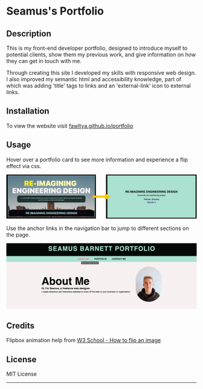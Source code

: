 # Seamus's Portfolio

## Description

This is my front-end developer portfolio, designed to introduce myself to potential clients, show them my previous work, and give information on how they can get in touch with me.

Through creating this site I developed my skills with responsive web design. I also improved my semantic html and accessibility knowledge, part of which was adding 'title' tags to links and an 'external-link' icon to external links.

## Installation

To view the website visit [fawltya.github.io/portfolio](https://fawltya.github.io/portfolio)

## Usage

Hover over a portfolio card to see more information and experience a flip effect via css.

![Flip hover example](./images/flip-hover-example.png)

Use the anchor links in the navigation bar to jump to different sections on the page.

![Navigation bar anchor link](./images/anchor-link-example.png)

## Credits

Flipbox animation help from [W3 School - How to flip an image](https://www.w3schools.com/howto/howto_css_flip_image.asp)

## License

MIT License

---
